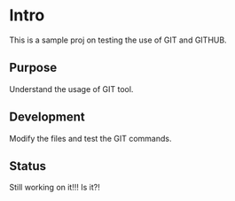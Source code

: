 # Intro

This is a sample proj on testing the use of GIT and GITHUB.

## Purpose

Understand the usage of GIT tool.

## Development

Modify the files and test the GIT commands.

## Status

Still working on it!!!
Is it?!